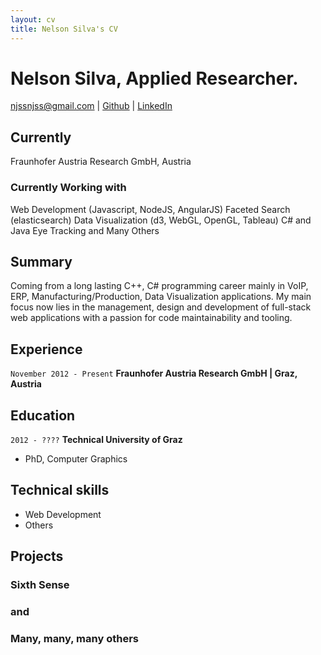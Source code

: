 ```yaml
---
layout: cv
title: Nelson Silva's CV
---
```


# Nelson Silva, Applied Researcher.

<!-- <div id="webaddress">
<a href="mailto:njssnjss@gmail.com">njssnjss@gmail.com</a>
|
<i class="fa fa-github"></i> <a href="http://github.com/njss">njss</a>
|
<i class="fa fa-linkedin"></i> <a href="https://www.linkedin.com/in/nelsonsilva">nelsonsilva</a>
</div> -->

<div id="webaddress">
<a href="mailto:njssnjss@gmail.com">njssnjss@gmail.com</a>
|
<i class="fa fa-github"></i> <a href="http://github.com/njss">Github</a>
|
<i class="fa fa-linkedin"></i> <a href="https://at.linkedin.com/in/nelsonjesussilveriosilva">LinkedIn</a>
</div>

## Currently

Fraunhofer Austria Research GmbH, Austria

### Currently Working with

Web Development (Javascript, NodeJS, AngularJS)
Faceted Search (elasticsearch)
Data Visualization (d3, WebGL, OpenGL, Tableau)
C# and Java
Eye Tracking
and
Many Others

## Summary

Coming from a long lasting C++, C# programming career mainly in VoIP, ERP, Manufacturing/Production, Data Visualization applications.
My main focus now lies in the management, design and development of full-stack web applications with a passion for code maintainability and tooling.

## Experience

`November 2012 - Present`
__Fraunhofer Austria Research GmbH | Graz, Austria__

## Education

  `2012 - ????`
__Technical University of Graz__

- PhD, Computer Graphics

## Technical skills

* Web Development
* Others

## Projects

### Sixth Sense
### and
### Many, many, many others
